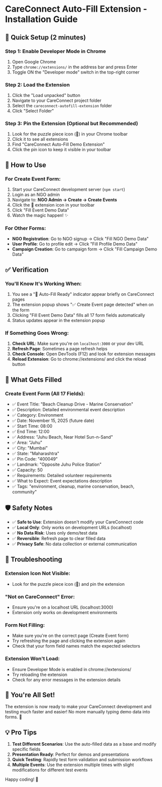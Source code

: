 # CareConnect Auto-Fill Extension - Installation Guide

## 🚀 Quick Setup (2 minutes)

### Step 1: Enable Developer Mode in Chrome
1. Open Google Chrome
2. Type `chrome://extensions/` in the address bar and press Enter
3. Toggle ON the "Developer mode" switch in the top-right corner

### Step 2: Load the Extension
1. Click the "Load unpacked" button
2. Navigate to your CareConnect project folder
3. Select the `careconnect-autofill-extension` folder
4. Click "Select Folder"

### Step 3: Pin the Extension (Optional but Recommended)
1. Look for the puzzle piece icon (🧩) in your Chrome toolbar
2. Click it to see all extensions
3. Find "CareConnect Auto-Fill Demo Extension"
4. Click the pin icon to keep it visible in your toolbar

## 🎯 How to Use

### For Create Event Form:
1. Start your CareConnect development server (`npm start`)
2. Login as an NGO admin
3. Navigate to: **NGO Admin → Create → Create Events**
4. Click the 🎯 extension icon in your toolbar
5. Click "Fill Event Demo Data"
6. Watch the magic happen! ✨

### For Other Forms:
- **NGO Registration**: Go to NGO signup → Click "Fill NGO Demo Data"
- **User Profile**: Go to profile edit → Click "Fill Profile Demo Data"
- **Campaign Creation**: Go to campaign form → Click "Fill Campaign Demo Data"

## ✅ Verification

### You'll Know It's Working When:
1. You see a "🎯 Auto-Fill Ready" indicator appear briefly on CareConnect pages
2. The extension popup shows "✅ Create Event page detected" when on the form
3. Clicking "Fill Event Demo Data" fills all 17 form fields automatically
4. Status updates appear in the extension popup

### If Something Goes Wrong:
1. **Check URL**: Make sure you're on `localhost:3000` or your dev URL
2. **Refresh Page**: Sometimes a page refresh helps
3. **Check Console**: Open DevTools (F12) and look for extension messages
4. **Reload Extension**: Go to chrome://extensions/ and click the reload button

## 🎨 What Gets Filled

### Create Event Form (All 17 Fields):
- ✅ Event Title: "Beach Cleanup Drive - Marine Conservation"
- ✅ Description: Detailed environmental event description
- ✅ Category: Environment
- ✅ Date: November 15, 2025 (future date)
- ✅ Start Time: 08:00
- ✅ End Time: 12:00
- ✅ Address: "Juhu Beach, Near Hotel Sun-n-Sand"
- ✅ Area: "Juhu"
- ✅ City: "Mumbai"
- ✅ State: "Maharashtra"
- ✅ Pin Code: "400049"
- ✅ Landmark: "Opposite Juhu Police Station"
- ✅ Capacity: 50
- ✅ Requirements: Detailed volunteer requirements
- ✅ What to Expect: Event expectations description
- ✅ Tags: "environment, cleanup, marine conservation, beach, community"

## 🛡️ Safety Notes

- ✅ **Safe to Use**: Extension doesn't modify your CareConnect code
- ✅ **Local Only**: Only works on development URLs (localhost)
- ✅ **No Data Risk**: Uses only demo/test data
- ✅ **Reversible**: Refresh page to clear filled data
- ✅ **Privacy Safe**: No data collection or external communication

## 🔧 Troubleshooting

### Extension Icon Not Visible:
- Look for the puzzle piece icon (🧩) and pin the extension

### "Not on CareConnect" Error:
- Ensure you're on a localhost URL (localhost:3000)
- Extension only works on development environments

### Form Not Filling:
- Make sure you're on the correct page (Create Event form)
- Try refreshing the page and clicking the extension again
- Check that your form field names match the expected selectors

### Extension Won't Load:
- Ensure Developer Mode is enabled in chrome://extensions/
- Try reloading the extension
- Check for any error messages in the extension details

## 🎉 You're All Set!

The extension is now ready to make your CareConnect development and testing much faster and easier! No more manually typing demo data into forms. 🚀

## 💡 Pro Tips

1. **Test Different Scenarios**: Use the auto-filled data as a base and modify specific fields
2. **Presentation Ready**: Perfect for demos and presentations
3. **Quick Testing**: Rapidly test form validation and submission workflows
4. **Multiple Events**: Use the extension multiple times with slight modifications for different test events

Happy coding! 🎯
